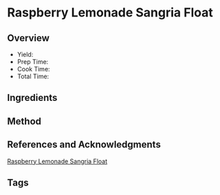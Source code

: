 # Raspberry Lemonade Sangria Float

## Overview

- Yield:
- Prep Time:
- Cook Time:
- Total Time:

## Ingredients


## Method



## References and Acknowledgments

[Raspberry Lemonade Sangria Float](https://tasty.co/recipe/raspberry-lemonade-sangria-float)

## Tags


